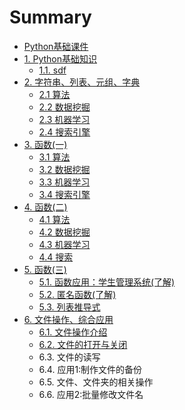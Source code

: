 # Summary

* [Python基础课件](README.md)
* [1. Python基础知识](file/chapter1/README.md)
  * [1.1. sdf](chapter1/software.md)
* [2. 字符串、列表、元组、字典](file/chapter2/README.md)
  * [2.1 算法](chapter2/algorithm.md)
  * [2.2 数据挖掘](chapter2/data_mining.md)
  * [2.3 机器学习](chapter2/machine_learning.md)
  * [2.4 搜索引擎](chapter2/search_engine.md)
* [3. 函数\(一\)](file/chapter3/README.md)
  * [3.1 算法](chapter3/3.1-suan-fa.md)
  * [3.2 数据挖掘](chapter3/3.2-shu-ju-wa-jue.md)
  * [3.3 机器学习](chapter3/3.3-ji-qi-xue-xi.md)
  * [3.4 搜索引擎](chapter3/3.4.md)
* [4. 函数\(二\)](file/chapter4/README.md)
  * [4.1 算法](file/chapter4/4.1.md)
  * [4.2 数据挖掘](file/chapter4/4.2.md)
  * [4.3 机器学习](file/chapter4/4.3.md)
  * [4.4 搜索](file/chapter4/4.4.md)
* [5. 函数\(三\)](file/chapter5/README.md)
  * [5.1. 函数应用：学生管理系统\(了解\)](file/chapter5/5.1.md)
  * [5.2. 匿名函数\(了解\)](file/chapter5/5.2.md)
  * [5.3. 列表推导式](file/chapter5/5.3.md)
* [6. 文件操作、综合应用](file/chapter6/README.md)
  * [6.1. 文件操作介绍](file/chapter6/6.1.md)
  * [6.2. 文件的打开与关闭](file/chapter6/6.2.md)
  * 6.3. 文件的读写
  * 6.4. 应用1:制作文件的备份
  * 6.5. 文件、文件夹的相关操作
  * 6.6. 应用2:批量修改文件名



